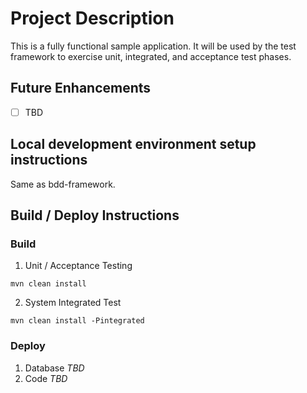 # Project Description #
This is a fully functional sample application. It will be used by the test framework to exercise unit, integrated, and acceptance test phases.

## Future Enhancements ##
* [ ] TBD

## Local development environment setup instructions ##
Same as bdd-framework.

## Build / Deploy Instructions ##
### Build ###
1. Unit / Acceptance Testing
```
mvn clean install
```
2. System Integrated Test
```
mvn clean install -Pintegrated
```

### Deploy ###

1. Database
_TBD_
2. Code
_TBD_
